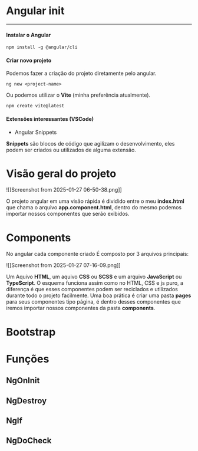 # Angular init
---
#### Instalar o Angular

```
npm install -g @angular/cli
```

#### Criar novo projeto

Podemos fazer a criação do projeto diretamente pelo angular.

```
ng new <project-name>
```

Ou podemos utilizar o **Vite** (minha preferência atualmente).

```
npm create vite@latest
```

#### Extensões interessantes (VSCode)

- Angular Snippets

**Snippets** são blocos de código que agilizam o desenvolvimento, eles podem ser criados ou utilizados de alguma extensão.

# Visão geral do projeto

![[Screenshot from 2025-01-27 06-50-38.png]]

O projeto angular em uma visão rápida é dividido entre o meu **index.html** que chama o arquivo **app.component.html**, dentro do mesmo podemos importar nossos componentes que serão exibidos.

# Components

No angular cada componente criado É composto por 3 arquivos principais:

![[Screenshot from 2025-01-27 07-16-09.png]]

Um Aquivo **HTML**, um aquivo **CSS** ou **SCSS** e um arquivo **JavaScript** ou **TypeScript**. O esquema funciona assim como no HTML, CSS e js puro, a diferença é que esses componentes podem ser reciclados e utilizados durante todo o projeto facilmente. Uma boa prática é criar uma pasta **pages** para seus componentes tipo página, é dentro desses componentes que iremos importar nossos componentes da pasta **components**.

# Bootstrap

# Funções

## NgOnInit 
## NgDestroy

## NgIf

## NgDoCheck

